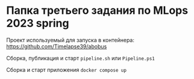 # Папка третьего задания по MLops 2023 spring

Проект используемый для запуска в контейнера: https://github.com/Timelapse39/abobus

Сборка, публикация и старт `pipeline.sh` или `Pipeline.ps1`

Сборка и старт приложения `docker compose up`